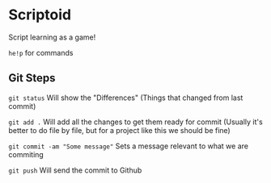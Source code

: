 # Scriptoid

Script learning as a game!

`he!p` for commands

## Git Steps

`git status` Will show the "Differences" (Things that changed from last commit)

`git add .` Will add all the changes to get them ready for commit (Usually it's better to do file by file, but for a project like this we should be fine)

`git commit -am "Some message"` Sets a message relevant to what we are commiting

`git push` Will send the commit to Github

